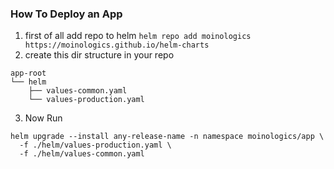 ### How To Deploy an App

1. first of all add repo to helm
   `helm repo add moinologics https://moinologics.github.io/helm-charts`
3. create this dir structure in your repo

```
app-root
└── helm
    ├── values-common.yaml
    └── values-production.yaml
```

3. Now Run

```
helm upgrade --install any-release-name -n namespace moinologics/app \
  -f ./helm/values-production.yaml \
  -f ./helm/values-common.yaml
```
